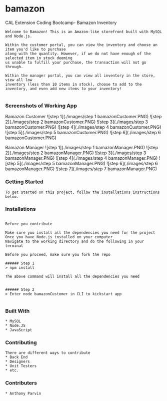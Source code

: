 # bamazon
CAL Extension Coding Bootcamp- Bamazon Inventory

 ```
Welcome to Bamazon! This is an Amazon-like storefront built with MySQL and Node.js. 

Within the customer portal, you can view the inventory and choose an item you'd like to purchase
along with the quantity. However, if we do not have enough of the selected item in stock deeming 
us unable to fulfill your purchase, the transaction will not go through.

Within the manager portal, you can view all inventory in the store, view all low
inventory (less than 10 items in stock), choose to add to the inventory, and even add new items to your inventory! 


 ```

### Screenshots of Working App

Bamazon Customer
![step 1](./images/step 1 bamazonCustomer.PNG)
![step 2](./images/step 2 bamazonCustomer.PNG)
![step 3](./images/step 3 bamazonCustomer.PNG)
![step 4](./images/step 4 bamazonCustomer.PNG)
![step 5](./images/step 5 bamazonCustomer.PNG)
![step 6](./images/step 6 bamazonCustomer.PNG)

Bamazon Manager
![step 1](./images/step 1 bamazonManager.PNG)
![step 2](./images/step 2 bamazonManager.PNG)
![step 3](./images/step 3 bamazonManager.PNG)
![step 4](./images/step 4 bamazonManager.PNG)
![step 5](./images/step 5 bamazonManager.PNG)
![step 6](./images/step 6 bamazonManager.PNG)
![step 7](./images/step 7 bamazonManager.PNG)


### Getting Started

```
To get started on this project, follow the installations instructions below.
```


### Installations
``` Installing

Before you contribute

Make sure you install all the dependencies you need for the project
Once you have Node.js installed on your computer
Navigate to the working directory and do the following in your terminal

Before you proceed, make sure you fork the repo

###### Step 1
> npm install

The above command will install all the dependencies you need


###### Step 2
> Enter node bamazonCustomer in CLI to kickstart app


```


### Built With

```
* MySQL
* Node.JS
* JavaScript

```

### Contributing

```
There are different ways to contribute
* Back End
* Designers
* Unit Testers
* etc.
```

### Contributers

```
* Anthony Parvin
```


